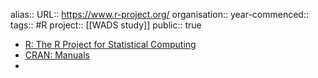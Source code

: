 alias::
URL:: https://www.r-project.org/
organisation::
year-commenced::
tags:: #R 
project:: [[WADS study]] 
public:: true

- [R: The R Project for Statistical Computing](https://www.r-project.org/)
- [CRAN: Manuals](https://cran.r-project.org/manuals.html)
-